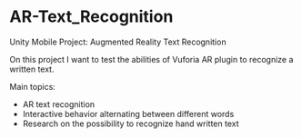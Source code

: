 # AR-Text_Recognition

Unity Mobile Project: Augmented Reality Text Recognition

On this project I want to test the abilities of Vuforia AR plugin to recognize a written text.

Main topics:
- AR text recognition
- Interactive behavior alternating between different words
- Research on the possibility to recognize hand written text
